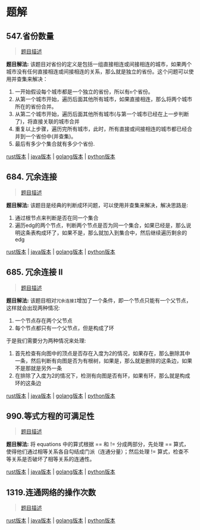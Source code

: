 # 题解

## 547.省份数量

> [题目描述](https://leetcode-cn.com/problems/number-of-provinces/)

**题目解法:** 该题目对省份的定义是包括一组直接相连或间接相连的城市，如果两个城市没有任何直接相连或间接相连的关系，那么就是独立的省份。这个问题可以使用并查集来解决：

1. 一开始假设每个城市都是一个独立的省份，所以有`n`个省份。
2. 从第一个城市开始，遍历后面其他所有城市，如果直接相连，那么将两个城市所在的省份合并。
3. 从第二个城市开始，遍历后面其他所有城市(与第一个城市已经在上一步判断了)，将直接关联的城市合并
4. 重复以上步骤，遍历完所有城市，此时，所有直接或间接相连的城市都已经合并到一个省份中(并查集)。
5. 最后有多少个集合就有多少个省份.

[rust版本](../../../codes/rust/547.省份数量.rs) |
[java版本](../../../codes/java/547.省份数量.java) |
[golang版本](../../../codes/golang/547.省份数量.go) |
[python版本](../../../codes/python/547.省份数量.py)

## 684. 冗余连接

> [题目描述](https://leetcode-cn.com/problems/redundant-connection/)

**题目解法:** 该题目是经典的判断成环问题，可以使用并查集来解决，解决思路是:

1. 通过根节点来判断是否在同一个集合
2. 遍历edg的两个节点，判断两个节点是否为同一个集合，如果已经是，那么说明这条表构成环了，如果不是，那么就加入到集合中，然后继续遍历剩余的edg

[rust版本](../../../codes/rust/684.冗余连接.rs) |
[java版本](../../../codes/java/684.冗余连接.java) |
[golang版本](../../../codes/golang/684.冗余连接.go) |
[python版本](../../../codes/python/684.冗余连接.py)

## 685. 冗余连接 II

> [题目描述](https://leetcode-cn.com/problems/redundant-connection-ii/)

**题目解法:** 该题目相对`冗余连接I`增加了一个条件，即一个节点只能有一个父节点，这样就会出现两种情况:

1. 一个节点存在两个父节点
2. 每个节点都只有一个父节点，但是构成了环

于是我们需要分为两种情况来处理:

1. 首先检查有向图中的顶点是否存在入度为2的情况，如果存在，那么删除其中一条，然后判断有向图是否为有根树，如果是，那么就是删除的这条边，如果不是那就是另外一条
2. 在排除了入度为2的情况下，检测有向图是否有环，如果有环，那么就是构成环的这条边

[rust版本](../../../codes/rust/685.冗余连接-ii.rs) |
[java版本](../../../codes/java/685.冗余连接-ii.java) |
[golang版本](../../../codes/golang/685.冗余连接-ii.go) |
[python版本](../../../codes/python/685.冗余连接-ii.py)

## 990.等式方程的可满足性

> [题目描述](https://leetcode-cn.com/problems/satisfiability-of-equality-equations/)

**题目解法:** 将 equations 中的算式根据 == 和 != 分成两部分，先处理 == 算式，使得他们通过相等关系各自勾结成门派（连通分量）；然后处理 != 算式，检查不等关系是否破坏了相等关系的连通性。

[rust版本](../../../codes/rust/990.等式方程的可满足性.rs) |
[java版本](../../../codes/java/990.等式方程的可满足性.java) |
[golang版本](../../../codes/golang/990.等式方程的可满足性.go) |
[python版本](../../../codes/python/990.等式方程的可满足性.py)

## 1319.连通网络的操作次数

> [题目描述](https://leetcode-cn.com/problems/number-of-operations-to-make-network-connected/)

[rust版本](../../../codes/rust/1319.连通网络的操作次数.rs) |
[java版本](../../../codes/java/1319.连通网络的操作次数.java) |
[golang版本](../../../codes/golang/1319.连通网络的操作次数.go) |
[python版本](../../../codes/python/1319.连通网络的操作次数.py)
